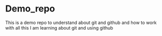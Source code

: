 # Demo_repo
This is a demo repo to understand about git and github and how to work with all this
I am learning about git and using github
